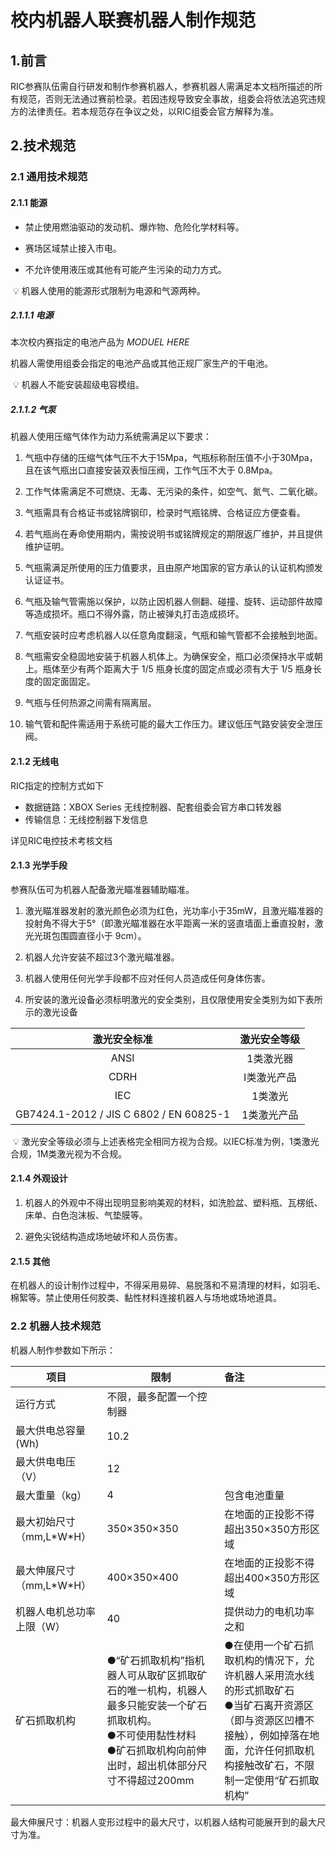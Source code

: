  

# 校内机器人联赛机器人制作规范

## 1.前言

RIC参赛队伍需自行研发和制作参赛机器人，参赛机器人需满足本文档所描述的所有规范，否则无法通过赛前检录。若因违规导致安全事故，组委会将依法追究违规方的法律责任。若本规范存在争议之处，以RIC组委会官方解释为准。

## 2.技术规范

### 2.1 通用技术规范

#### 2.1.1 能源

- 禁止使用燃油驱动的发动机、爆炸物、危险化学材料等。

- 赛场区域禁止接入市电。

- 不允许使用液压或其他有可能产生污染的动力方式。

​	💡	机器人使用的能源形式限制为电源和气源两种。

##### 2.1.1.1 电源

本次校内赛指定的电池产品为 *MODUEL HERE*

机器人需使用组委会指定的电池产品或其他正规厂家生产的干电池。

​	💡	机器人不能安装超级电容模组。

##### 2.1.1.2 气泵

机器人使用压缩气体作为动力系统需满足以下要求：

1. 气瓶中存储的压缩气体气压不大于15Mpa，气瓶标称耐压值不小于30Mpa，且在该气瓶出口直接安装双表恒压阀，工作气压不大于 0.8Mpa。 

2. 工作气体需满足不可燃烧、无毒、无污染的条件，如空气、氮气、二氧化碳。

3. 气瓶需具有合格证书或铭牌钢印，检录时气瓶铭牌、合格证应方便查看。

4. 若气瓶尚在寿命使用期内，需按说明书或铭牌规定的期限返厂维护，并且提供维护证明。

5. 气瓶需满足所使用的压力值要求，且由原产地国家的官方承认的认证机构颁发认证证书。

6. 气瓶及输气管需施以保护，以防止因机器人侧翻、碰撞、旋转、运动部件故障等造成损坏。瓶口不得外露，防止被弹丸打击造成损坏。

7. 气瓶安装时应考虑机器人以任意角度翻滚，气瓶和输气管都不会接触到地面。

8. 气瓶需安全稳固地安装于机器人机体上。为确保安全，瓶口必须保持水平或朝上。瓶体至少有两个距离大于 1/5 瓶身长度的固定点或必须有大于 1/5 瓶身长度的固定面固定。 

9. 气瓶与任何热源之间需有隔离层。 

10. 输气管和配件需适用于系统可能的最大工作压力。建议低压气路安装安全泄压阀。

#### 2.1.2 无线电

RIC指定的控制方式如下

- 数据链路：XBOX Series 无线控制器、配套组委会官方串口转发器
- 传输信息：无线控制器下发信息

详见RIC电控技术考核文档

#### 2.1.3 光学手段

参赛队伍可为机器人配备激光瞄准器辅助瞄准。

1. 激光瞄准器发射的激光颜色必须为红色，光功率小于35mW，且激光瞄准器的投射角不得大于5°（即激光瞄准器在水平距离一米的竖直墙面上垂直投射，激光光斑包围圆直径小于 9cm）。

2. 机器人允许安装不超过3个激光瞄准器。

3. 机器人使用任何光学手段都不应对任何人员造成任何身体伤害。
4. 所安装的激光设备必须标明激光的安全类别，且仅限使用安全类别为如下表所示的激光设备

|              激光安全标准               | 激光安全等级 |
| :-------------------------------------: | :----------: |
|                  ANSI                   |  1类激光器   |
|                  CDRH                   | I类激光产品  |
|                   IEC                   |   1类激光    |
| GB7424.1-2012 / JIS C 6802 / EN 60825-1 | 1类激光产品  |

​	💡	激光安全等级必须与上述表格完全相同方视为合规。以IEC标准为例，1类激光合规，1M类激光视为不合规。

#### 2.1.4 外观设计

1. 机器人的外观中不得出现明显影响美观的材料，如洗脸盆、塑料瓶、瓦楞纸、床单、白色泡沫板、气垫膜等。

2. 避免尖锐结构造成场地破坏和人员伤害。

#### 2.1.5 其他

在机器人的设计制作过程中，不得采用易碎、易脱落和不易清理的材料，如羽毛、棉絮等。禁止使用任何胶类、黏性材料连接机器人与场地或场地道具。

### 2.2 机器人技术规范

机器人制作参数如下所示：

| 项目                       | 限制                                                         | 备注                                                         |
| -------------------------- | ------------------------------------------------------------ | :----------------------------------------------------------- |
| 运行方式                   | 不限，最多配置一个控制器                                     |                                                              |
| 最大供电总容量(Wh)         | 10.2                                                         |                                                              |
| 最大供电电压（V）          | 12                                                           |                                                              |
| 最大重量（kg）             | 4                                                            | 包含电池重量                                                 |
| 最大初始尺寸（mm,L\*W\*H） | 350×350×350                                                  | 在地面的正投影不得超出350×350方形区域                        |
| 最大伸展尺寸（mm,L\*W\*H） | 400×350×400                                                  | 在地面的正投影不得超出400×350方形区域                        |
| 机器人电机总功率上限（W）  | 40                                                           | 提供动力的电机功率之和                                       |
| 矿石抓取机构               | ●“矿石抓取机构”指机器人可从取矿区抓取矿石的唯一机构，机器人最多只能安装一个矿石抓取机构。<br />●不可使用黏性材料<br />●矿石抓取机构向前伸出时，超出机体部分尺寸不得超过200mm | ●在使用一个矿石抓取机构的情况下，允许机器人采用流水线的形式抓取矿石<br /> ●当矿石离开资源区（即与资源区凹槽不接触），例如掉落在地面，允许任何抓取机构接触改矿石，不限制一定使用“矿石抓取机构” |

最大伸展尺寸：机器人变形过程中的最大尺寸，以机器人结构可能展开到的最大尺寸为准。

 